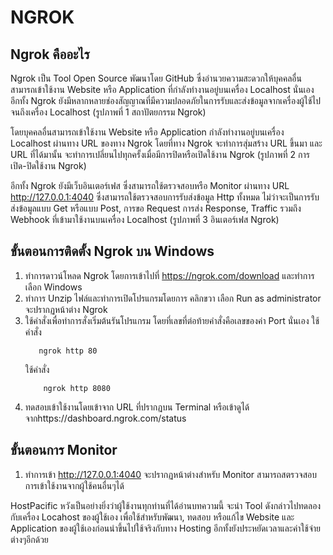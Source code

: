 # NGROK
## Ngrok คืออะไร

Ngrok เป็น Tool Open Source พัฒนาโดย GitHub ซึ่งอำนวยความสะดวกให้บุคคลอื่นสามารถเข้าใช้งาน Website หรือ Application ที่กำลังทำงานอยู่บนเครื่อง Localhost นั่นเอง อีกทั้ง Ngrok ยังมีหลากหลายช่องสัญญาณที่มีความปลอดภัยในการรับและส่งข้อมูลจากเครื่องผู้ใช้ไปจนถึงเครื่อง Localhost (รูปภาพที่ 1 สถาปัตยกรรม Ngrok)

โดยบุคคลอื่นสามารถเข้าใช้งาน Website หรือ Application กำลังทำงานอยู่บนเครื่อง Localhost ผ่านทาง URL ของทาง Ngrok โดยที่ทาง Ngrok จะทำการสุ่มสร้าง URL ขึ้นมา และ URL ที่ได้มานั้น จะทำการเปลี่ยนไปทุกครั้งเมื่อมีการปิดหรือเปิดใช้งาน Ngrok (รูปภาพที่ 2 การเปิด-ปิดใช้งาน Ngrok)

อีกทั้ง Ngrok ยังมีเว็บอินเตอร์เฟส ซึ่งสามารถใช้ตรวจสอบหรือ Monitor ผ่านทาง URL http://127.0.0.1:4040 ซึ่งสามารถใช้ตรวจสอบการรับส่งข้อมูล Http ทั้งหมด ไม่ว่าจะเป็นการรับส่งข้อมูลแบบ Get หรือแบบ Post, การขอ Request การส่ง Response, Traffic รวมถึง Webhook ที่เข้ามาใช้งานบนเครื่อง Localhost  (รูปภาพที่ 3 อินเตอร์เฟส Ngrok)


## ขั้นตอนการติดตั้ง Ngrok บน Windows

1. ทำการดาวน์โหลด Ngrok โดยการเข้าไปที่ https://ngrok.com/download และทำการเลือก Windows
2. ทำการ Unzip ไฟล์และทำการเปิดโปรแกรมโดยการ คลิกขวา เลือก Run as administrator จะปรากฏหน้าต่าง Ngrok 
3. ใช้คำสั่งเพื่อทำการสั่งเริ่มต้นรันโปรแกรม โดยที่เลขที่ต่อท้ายคำสั่งคือเลขของค่า Port นั่นเอง
    ใช้คำสั่ง 
     ```
        ngrok http 80
     ```
    ใช้คำสั่ง
    ```
        ngrok http 8080 
     ```
4. ทดสอบเข้าใช้งานโดยเข้าจาก URL ที่ปรากฏบน Terminal หรือเข้าดูได้จากhttps://dashboard.ngrok.com/status 

## ขั้นตอนการ Monitor

1. ทำการเข้า http://127.0.0.1:4040 จะปรากฏหน้าต่างสำหรับ Monitor สามารถสตรวจสอบการเข้าใช้งานจากผู้ใช้คนอื่นๆได้ 

HostPacific หวังเป็นอย่างยิ่งว่าผู้ใช้งานทุกท่านที่ได้อ่านบทความนี้ จะนำ Tool ดังกล่าวไปทดลองกับเครื่อง Locahost ของผู้ใช้เอง เพื่อใช้สำหรับพัฒนา, ทดสอบ หรือแก้ไข Website และ Application ของผู้ใช้เองก่อนนำขึ้นไปใช้จริงกับทาง Hosting อีกทั้งยังประหยัดเวลาและค่าใช้จ่ายต่างๆอีกด้วย